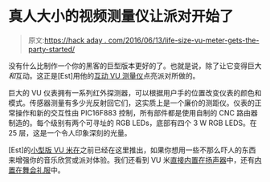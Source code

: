 # 真人大小的视频测量仪让派对开始了

> 原文:[https://hack aday . com/2016/06/13/life-size-vu-meter-gets-the-party-started/](https://hackaday.com/2016/06/13/life-size-vu-meter-gets-the-party-started/)

没有什么比制作一个你的黑客的巨型版本更好的了。也就是说，除了让它变得巨大*和*互动。这正是[Est]用他的[互动 VU 测量仪](https://hackaday.io/project/9235-interactive-vu-led-tower)点亮派对所做的。

巨大的 VU 仪表拥有一系列红外探测器，可以根据用户手的位置改变仪表的颜色和模式。传感器测量有多少光反射回它们，这实质上是一个廉价的测距仪。仪表的正常操作和新的交互性由 PIC16F883 控制，所有部件都是使用自制的 CNC 路由器制造的。每个级别有两个可寻址的 RGB LEDs，底部有四个 3 W RGB LEDS。在 25 层，这是一个令人印象深刻的光量。

[Est]的[小型版 VU 米在](http://hackaday.com/2015/01/25/cncs-and-acrylic-and-leds-oh-my/)之前已经在这里推出，如果你想用一些不那么吓人的东西来增强你的音乐欣赏或派对体验。我们还看到 VU 米[直接内置在扬声器](http://hackaday.com/2015/11/29/this-vu-meter-is-built-into-the-speaker/)中，还有[内置在舞会礼服](https://hackaday.com/tag/vu-meter-prom-dress/)中。